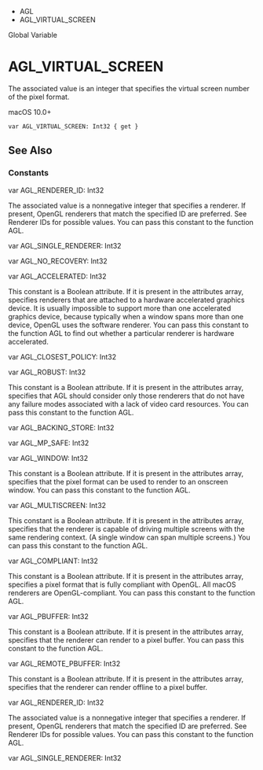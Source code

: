 

- AGL
-  AGL_VIRTUAL_SCREEN 

Global Variable

# AGL_VIRTUAL_SCREEN

The associated value is an integer that specifies the virtual screen number of the pixel format.

macOS 10.0+

``` source
var AGL_VIRTUAL_SCREEN: Int32 { get }
```

## See Also

### Constants

var AGL_RENDERER_ID: Int32

The associated value is a nonnegative integer that specifies a renderer. If present, OpenGL renderers that match the specified ID are preferred. See Renderer IDs for possible values. You can pass this constant to the function AGL.

var AGL_SINGLE_RENDERER: Int32

var AGL_NO_RECOVERY: Int32

var AGL_ACCELERATED: Int32

This constant is a Boolean attribute. If it is present in the attributes array, specifies renderers that are attached to a hardware accelerated graphics device. It is usually impossible to support more than one accelerated graphics device, because typically when a window spans more than one device, OpenGL uses the software renderer. You can pass this constant to the function AGL to find out whether a particular renderer is hardware accelerated.

var AGL_CLOSEST_POLICY: Int32

var AGL_ROBUST: Int32

This constant is a Boolean attribute. If it is present in the attributes array, specifies that AGL should consider only those renderers that do not have any failure modes associated with a lack of video card resources. You can pass this constant to the function AGL.

var AGL_BACKING_STORE: Int32

var AGL_MP_SAFE: Int32

var AGL_WINDOW: Int32

This constant is a Boolean attribute. If it is present in the attributes array, specifies that the pixel format can be used to render to an onscreen window. You can pass this constant to the function AGL.

var AGL_MULTISCREEN: Int32

This constant is a Boolean attribute. If it is present in the attributes array, specifies that the renderer is capable of driving multiple screens with the same rendering context. (A single window can span multiple screens.) You can pass this constant to the function AGL.

var AGL_COMPLIANT: Int32

This constant is a Boolean attribute. If it is present in the attributes array, specifies a pixel format that is fully compliant with OpenGL. All macOS renderers are OpenGL-compliant. You can pass this constant to the function AGL.

var AGL_PBUFFER: Int32

This constant is a Boolean attribute. If it is present in the attributes array, specifies that the renderer can render to a pixel buffer. You can pass this constant to the function AGL.

var AGL_REMOTE_PBUFFER: Int32

This constant is a Boolean attribute. If it is present in the attributes array, specifies that the renderer can render offline to a pixel buffer.

var AGL_RENDERER_ID: Int32

The associated value is a nonnegative integer that specifies a renderer. If present, OpenGL renderers that match the specified ID are preferred. See Renderer IDs for possible values. You can pass this constant to the function AGL.

var AGL_SINGLE_RENDERER: Int32

